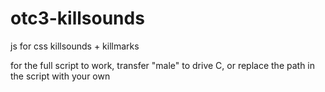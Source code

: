 # otc3-killsounds
js for css killsounds + killmarks

for the full script to work, transfer "male" to drive C, or replace the path in the script with your own
